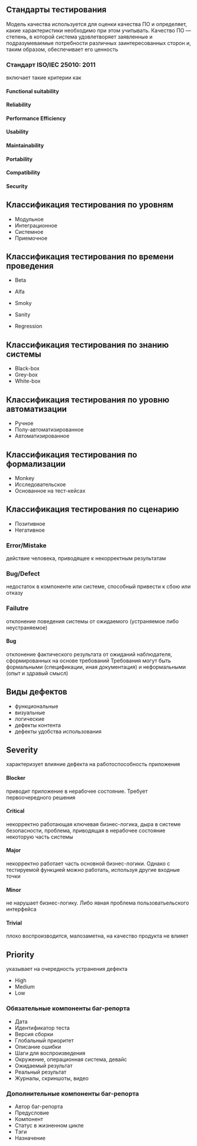 ## Стандарты тестирования

Модель качества используется для оценки качества ПО и определяет, какие характеристики необходимо при этом учитывать.
Качество ПО — степень, в которой система удовлетворяет заявленные и подразумеваемые потребности различных заинтересованных сторон и, таким образом, обеспечивает его ценность

### Стандарт ISO/IEC 25010: 2011

включает такие критерии как

#### Functional suitability
#### Reliability
#### Performance Efficiency
#### Usability
#### Maintainability
#### Portability
#### Compatibility
#### Security

## Классификация тестирования по уровням

- Модульное
- Интеграционное
- Системное
- Приемочное

## Классификация тестирования по времени проведения

- Beta
- Alfa

- Smoky
- Sanity
- Regression

## Классификация тестирования по знанию системы

- Black-box
- Grey-box
- White-box

## Классификация тестирования по уровню автоматизации

- Ручное
- Полу-автоматизированное
- Автоматизированное

## Классификация тестирования по формализации

- Monkey
- Исследовательское
- Основанное на тест-кейсах

## Классификация тестирования по сценарию

- Позитивное
- Негативное

### Error/Mistake
действие человека, приводящее к некорректным результатам

### Bug/Defect
недостаток в компоненте или системе, способный привести к сбою или отказу

### Failutre
отклонение поведения системы от ожидаемого (устраняемое либо неустраняемое)

#### Bug
отклонение фактического результата от ожиданий наблюдателя, сформированных на основе требований
Требования могут быть формальными (спецификации, иная документация) и неформальными (опыт и здравый смысл)

## Виды дефектов

- функциональные
- визуальные
- логические
- дефекты контента
- дефекты удобства использования

## Severity
характеризует влияние дефекта на работоспособность приложения

#### Blocker
приводит приложение в нерабочее состояние. Требует первоочередного решения
#### Critical
некорректно работающая ключевая бизнес-логика, дыра в системе безопасности, проблема, приводящая в нерабочее состояние некоторую часть системы
#### Major
некорректно работает часть основной бизнес-логики. Однако с тестируемой функцией можно работать, используя другие входные точки
#### Minor
не нарушает бизнес-логику. Либо явная проблема пользоватьельского интерфейса
#### Trivial
плохо воспроизводится, малозаметна, на качество продукта не влияет

## Priority
указывает на очередность устранения дефекта

- High
- Medium
- Low

### Обязательные компоненты баг-репорта

- Дата
- Идентификатор теста
- Версия сборки
- Глобальный приоритет
- Описание ошибки
- Шаги для воспроизведения
- Окружение, операционная система, девайс
- Ожидаемый результат
- Реальный результат
- Журналы, скриншоты, видео

### Дополнительные компоненты баг-репорта

- Автор баг-репорта
- Предусловие
- Компонент
- Статус в жизненном цикле
- Tэги
- Назначение
